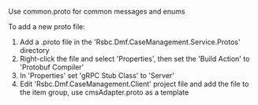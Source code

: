 Use common.proto for common messages and enums

To add a new proto file:
1. Add a .proto file in the 'Rsbc.Dmf.CaseManagement.Service.Protos' directory								
2. Right-click the file and select 'Properties', then set the 'Build Action' to 'Protobuf Compiler'
3. In 'Properties' set 'gRPC Stub Class' to 'Server'
4. Edit 'Rsbc.Dmf.CaseManagement.Client' project file and add the file to the item group, use cmsAdapter.proto as a template

